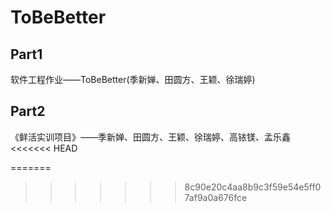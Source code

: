 # ToBeBetter
## Part1
软件工程作业——ToBeBetter(季新婵、田圆方、王颖、徐瑞婷)

## Part2
《鲜活实训项目》——季新婵、田圆方、王颖、徐瑞婷、高铱镁、孟乐鑫
<<<<<<< HEAD

=======
>>>>>>> 8c90e20c4aa8b9c3f59e54e5ff07af9a0a676fce
